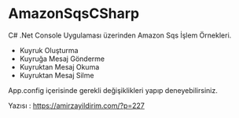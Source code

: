 # AmazonSqsCSharp
C# .Net Console Uygulaması üzerinden Amazon Sqs İşlem Örnekleri.
 - Kuyruk Oluşturma
 - Kuyruğa Mesaj Gönderme
 - Kuyruktan Mesaj Okuma
 - Kuyruktan Mesaj Silme
 
App.config içerisinde gerekli değişiklikleri yapıp deneyebilirsiniz.

Yazısı : https://amirzayildirim.com/?p=227 
